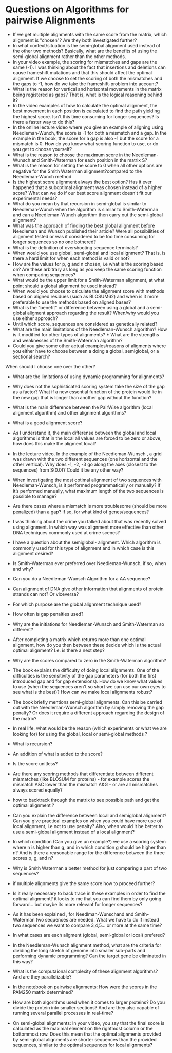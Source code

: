 # Questions on Algorithms for pairwise Alignments

* If we get multiple alignments with the same score from the matrix, which alignment is "chosen"? Are they both investigated further?
* In what context/situation is the semi-global alignment used instead of the other two methods? Basically, what are the benefits of using the semi-global alignment rather than the other methods.
* In your video example, the scoring for mismatches and gaps are the same (-1). I was thinking about the fact that insertions and deletions can cause frameshift mutations and that this should affect the optimal alignment. If we choose to set the scoring of both the mismatches and the gaps to -1, how do we take the frameshift-problem into account?
* What is the reason for vertical and horisontal movements in the matrix being registered as gaps? That is, what is the logical reasoning behind it?
* In the video examples of how to calculate the optimal alignment, the best movement in each position is calculated to find the path yielding the highest score. Isn't this time consuming for longer sequences? Is there a faster way to do this?
* In the online lecture video where you give an example of aligning using Needleman-Wunch, the score is -1 for both a mismatch and a gap. In the example in the book, the score for a gap is also -1 but the score for a mismatch is 0. How do you know what scoring function to use, or do you get to choose yourself?
* What is the reason to choose the maximum score in the Needleman-Wunsch and Smith-Waterman for each position in the matrix S?
* What is the reason for setting the score to 0 when all other options are negative for the Smith Waterman alignment?compared to the Needleman-Wunch method
* Is the highest score alignment always the best option? Has it ever happened that a suboptimal alignment was chosen instead of a higher score? What can we do if our best score alignment doesn't fit our experimental needs?
* What do you mean by that recursion in semi-global is similar to Needleman-Wunch when the algorithm is similar to Smith-Waterman and can a Needleman-Wunch algorithm  then carry out the semi-global alignment?
* What was the approach of finding the best global alignment before Needleman and Wunsch published their article? Were all possibilities of alignment tested or was it considered to be too time consuming for longer sequences so no one bothered?
* What is the definition of overshooting sequence terminals?
* When would you use global, semi-global and local alignment? That is, is there a hard limit for when each method is valid or not?
* How are the values for p, g and n chosen, i.e what is the scoring based on? Are these arbitrary as long as you keep the same scoring function when comparing sequences?
* What would be the upper limit for a Smith-Waterman alignment, at what point should a global alignment be used instead?   
* When would you choose to calculate the alignment score with methods based on aligned residues (such as BLOSUM62) and when is it more preferable to use the methods based on aligned bases?
* What is the "benefit" or difference between using a global and a semi-global aligment approach regarding the result? When/why would you use either approach?  
* Until which score, sequences are considered as genetically related?
* What are the main limitations of the Needleman-Wunsch algorithm? How is it modified for other types of alignments?  * What are the strengths and weaknesses of the Smith-Waterman algorithm?
* Could you give some other actual examples/reasons of aligments where you either have to choose between a doing a global, semiglobal, or a sectional search?

When should I choose one over the other?

* What are the limitations of using dynamic programming for alignments?
* Why does not the sophisticated scoring system take the size of the gap as a factor? What if a new essential function of the protein would lie in the new gap that is longer than another gap without the function?

* What is the main difference between the PairWise algorithm (local alignment algorithm) and other alignment algorithms?
* What is a good alignment score?
* As I understand it, the main differense between the global and local algorithms is that in the local all values are forced to be zero or above, how does this make the aligment local?
* In the lecture video. In the example of the Needleman-Wunsch , a grid was drawn with the two different sequences (one horizontal and the other vertical). Why does -1, -2, -3  go along the axes (closest to the sequences) from S(0.0)? Could it be any other way?
* When investigating the most optimal alignment of two sequences with Needleman-Wunsch, is it performed programmatically or manually? If it’s performed manually, what maximum length of the two sequences is possible to manage?
* Are there cases where a mismatch is more troublesome (should be more penalized) than a gap? If so, for what kind of genes/sequences?
* I was thinking about the crime you talked about that was recently solved using alignment. In which way was alignment more effective than other DNA techniques commonly used at crime scenes?
* I have a question about the semiglobal- alignment. Which algorithm is commonly used for this type of alignment and in which case is this alignment desired?  
* Is Smith-Waterman ever preferred over Needleman-Wunsch, if so, when and why?
* Can you do a Needleman-Wunsch Algorithm for a AA sequence?

* Can alignment of DNA give other information that alignments of protein strands can not? Or viceversa?
* For which purpose are the global alignment technique used?
* How often is gap penalties used?
* Why are the initiations for Needleman-Wunsch and Smith-Waterman so different?
* After completing a matrix which returns more than one optimal alignment, how do you then between these decide which is the actual optimal alignment? I.e. is there a next step?
* Why are the scores compared to zero in the Smith-Waterman algorithm?
* The book explains the difficulty of doing local alignments. One of the difficulties is the sensitivity of the gap parameters (for both the first introduced gap and for gap extensions). How do we know what values to use (when the sequences aren't so short we can use our own eyes to see what is the best)? How can we make local alignments robust?
* The book briefly mentions semi-global alignments. Can this be carried out with the Needleman-Wunsch algorithm by simply removing the gap penalty? Or does it require a different approach regarding the design of the matrix?
* In real life, what would be the reason (which experiments or what we are looking for) for using the global, local or semi-global methods ?
* What is recursion?
* An addition of what is added to the score?
* Is the score unitless?
* Are there any scoring methods that differentiate between different mismatches (like BLOSUM for proteins) - for example scores the mismatch A&C lower than the mismatch A&G - or are all mismatches always scored equally?
* how to backtrack through the matrix to see possible path and get the optimal alignment ?
* Can you explain the difference between local and semiglobal alignment?
Can you give practical examples on when you could have more use of local alignment, i.e not to use penalty?  Also, when would it be better to use a semi-global alignment instead of a local alignment?
* In which condition (Can you give un example?) we use a scoring system where n is higher than g, and in which condition g should be higher than n? And is there a reasonable range for the difference between the three scores p, g, and n?
* Why is Smith Waterman a better method for just comparing a part of two sequences?
* if multiple alignments give the same score how to proceed further?
* Is it really necessary to back trace in these examples in order to find the optimal alignment?  it looks to me that you can find them by only going forward... but maybe its more relevant for longer sequences?
* As it has been explained , for Needlman-Wunschand and Smith-Waterman two sequences are needed. What we have to do if instead two sequences we want to compare 3,4,5... or more at the same time?
* In what cases are each aligment (global, semi-global or local) prefered?  
* In the Needleman-Wunsch alignment method, what are the criteria for dividing the long stretch of genome into smaller sub-parts and performing dynamic programming? Can the target gene be eliminated in this way?
* What is the computaional complexity of these alignment algorithms? And are they parallelizable?
* In the notebook on pairwise alignments:  How were the scores in the PAM250 matrix determined?
* How are both algorithms used when it comes to larger proteins? Do you divide the protein into smaller sections? And are they also capable of running several parallel processes in real-time?
* On semi-global alignments: In your video, you say that the final score is calculated as the maximal element on the rightmost column or the bottommost row. Does this mean that the optimal alignments provided by semi-global alignments are shorter sequences than the provided sequences, similar to the optimal sequences for local alignments?
